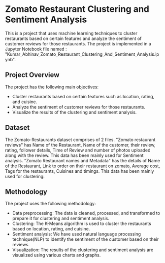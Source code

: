 # Zomato Restaurant Clustering and Sentiment Analysis
This is a project that uses machine learning techniques to cluster restaurants based on certain features and analyze the sentiment of customer reviews for those restaurants. The project is implemented in a Jupyter Notebook file named : 
"Kumar_Abhinav_Zomato_Restaurant_Clustering_And_Sentiment_Analysis.ipynb".

## Project Overview
The project has the following main objectives:

* Cluster restaurants based on certain features such as location, rating, and cuisine.
* Analyze the sentiment of customer reviews for those restaurants.
* Visualize the results of the clustering and sentiment analysis.

## Dataset
The Zomato-Restaurants dataset comprises of 2 files. "Zomato restaurant reviews" has Name of the Restaurant, Name of the customer, their review, rating, follower details, Time of Review and number of photos uploaded along with the review. This data has been mainly used for Sentiment analysis. "Zomato Restaurant names and Metadata" has the details of Name of the Restaurant, Link to order on their restaurant on zomato, Average cost, Tags for the restaurants, Cuisines and timings. This data has been mainly used for clustering.

## Methodology
The project uses the following methodology:

* Data preprocessing: The data is cleaned, processed, and transformed to prepare it for clustering and sentiment analysis.
* Clustering: The K-Means algorithm is used to cluster the restaurants based on location, rating, and cuisine.
* Sentiment analysis: We have used natural language processing technique(NLP) to identify the sentiment of the customer based on their reviews.
* Visualization: The results of the clustering and sentiment analysis are visualized using various charts and graphs.
